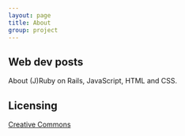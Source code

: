 ```yaml
---
layout: page
title: About
group: project
---
```


## Web dev posts
About (J)Ruby on Rails, JavaScript, HTML and CSS.


## Licensing

[Creative Commons](http://creativecommons.org/licenses/by-nc-sa/3.0/)
